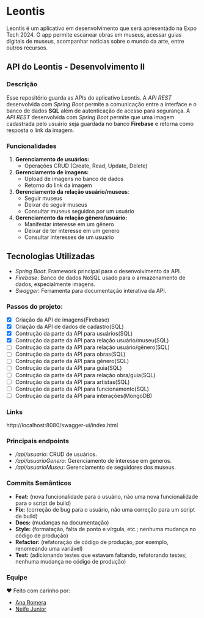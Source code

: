 # Leontis
Leontis é um aplicativo em desenvolvimento que será apresentado na Expo Tech 2024. O app permite escanear obras em museus, acessar guias digitais de museus, acompanhar notícias sobre o mundo da arte, entre outros recursos.

## API do Leontis - Desenvolvimento II

### Descrição
Esse repositório guarda as APIs do aplicativo Leontis. 
A *API REST* desenvolvida com *Spring Boot* permite a comunicação entre a interface e o banco de dados **SQL** além de autenticação de acesso para segurança.
A *API REST* desenvolvida com *Spring Boot* permite que uma imagem cadastrada pelo usuário seja guardada no banco **Firebase** e retorna como resposta o link da imagem.

### Funcionalidades
1. **Gerenciamento de usuários:**
   - Operações CRUD (Create, Read, Update, Delete)
2. **Gerenciamento de imagens:**
   - Upload de imagens no banco de dados
   - Retorno do link da imagem
3. **Gerenciamento da relação usuário/museus**:
   - Seguir museus
   - Deixar de seguir museus
   - Consultar museus seguidos por um usuário
4. **Gerenciamento da relação gênero/usuário:**
   - Manifestar interesse em um gênero
   - Deixar de ter interesse em um genero
   - Consultar interesses de um usuário

## Tecnologias Utilizadas
- *Spring Boot*: Framework principal para o desenvolvimento da API.
- *Firebase*: Banco de dados NoSQL usado para o armazenamento de dados, especialmente imagens.
- *Swagger*: Ferramenta para documentação interativa da API.

### Passos do projeto:
 - [x] Criação da API de imagens(Firebase)
 - [x] Criação da API de dados de cadastro(SQL)
 - [x] Contrução da parte da API para usuários(SQL)
 - [x] Contrução da parte da API para relação usuário/museu(SQL) 
 - [ ] Contrução da parte da API para relação usuário/gênero(SQL)
 - [ ] Contrução da parte da API para obras(SQL)
 - [ ] Contrução da parte da API para gênero(SQL)
 - [ ] Contrução da parte da API para guia(SQL)
 - [ ] Contrução da parte da API para relação obra/guia(SQL)
 - [ ] Contrução da parte da API para artistas(SQL)
 - [ ] Contrução da parte da API para funcionamento(SQL)
 - [ ] Contrução da parte da API para interações(MongoDB)

### Links 
http://localhost:8080/swagger-ui/index.html

### Principais endpoints
- */api/usuario*: CRUD de usuários.
- */api/usuarioGenero*: Gerenciamento de interesse em generos.
- */api/usuarioMuseu*: Gerenciamento de seguidores dos museus.
 ### Commits Semânticos 
 - **Feat:** (nova funcionalidade para o usuário, não uma nova funcionalidade para o script de build) 
 - **Fix:** (correção de bug para o usuário, não uma correção para um script de build)
 - **Docs:** (mudanças na documentação) 
 - **Style:** (formatação, falta de ponto e vírgula, etc.; nenhuma mudança no código de produção) 
 - **Refactor:** (refatoração de código de produção, por exemplo, renomeando uma variável) 
 - **Test:** (adicionando testes que estavam faltando, refatorando testes; nenhuma mudança no código de produção)
### Equipe
❤️ Feito com carinho por:
- [Ana Romera](https://github.com/anaBeatrizRomera)
- [Neife Junior](https://github.com/NeifeJunior)

